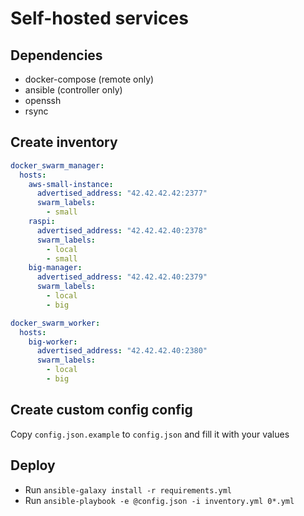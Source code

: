 # Self-hosted services

## Dependencies

-   docker-compose (remote only)
-   ansible (controller only)
-   openssh
-   rsync

## Create inventory

```yml
docker_swarm_manager:
  hosts:
    aws-small-instance:
      advertised_address: "42.42.42.42:2377"
      swarm_labels:
        - small
    raspi:
      advertised_address: "42.42.42.40:2378"
      swarm_labels:
        - local
        - small
    big-manager:
      advertised_address: "42.42.42.40:2379"
      swarm_labels:
        - local
        - big

docker_swarm_worker:
  hosts:
    big-worker:
      advertised_address: "42.42.42.40:2380"
      swarm_labels:
        - local
        - big
```

## Create custom config config

Copy `config.json.example` to `config.json` and fill it with your values

## Deploy

-   Run `ansible-galaxy install -r requirements.yml`
-   Run `ansible-playbook -e @config.json -i inventory.yml 0*.yml`
